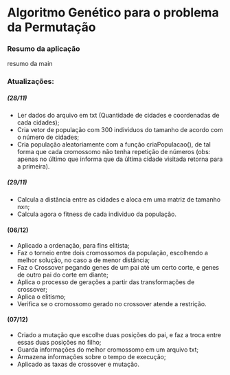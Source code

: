 # Algoritmo Genético para o problema da Permutação

<h3>Resumo da aplicação</h3>

<p id="main">resumo da main</p>

### Atualizações:
##### (28/11)
- Ler dados do arquivo em txt (Quantidade de cidades e coordenadas de cada cidades);
- Cria vetor de população com 300 individuos do tamanho de acordo com o número de cidades;
- Cria população aleatoriamente com a função criaPopulacao(), de tal forma que cada cromossomo não tenha repetição de números (obs: apenas no último que informa que da última cidade visitada retorna para a primeira).

##### (29/11)
- Calcula a distância entre as cidades e aloca em uma matriz de tamanho nxn;
- Calcula agora o fitness de cada individuo da população.

#### (06/12)
- Aplicado a ordenação, para fins elitista;
- Faz o torneio entre dois cromossomos da população, escolhendo a melhor solução, no caso a de menor distância;
- Faz o Crossover pegando genes de um pai até um certo corte, e genes de outro pai do corte em diante;
- Aplica o processo de gerações a partir das transformações de crossover;
- Aplica o elitismo;
- Verifica se o cromossomo gerado no crossover atende a restrição.

#### (07/12)
- Criado a mutação que escolhe duas posições do pai, e faz a troca entre essas duas posições no filho;
- Guarda informações do melhor cromossomo em um arquivo txt;
- Armazena informações sobre o tempo de execução;
- Aplicado as taxas de crossover e mutação.
